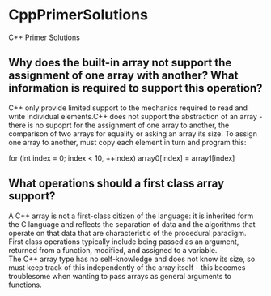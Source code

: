 # CppPrimerSolutions
C++ Primer Solutions

## Why does the built-in array not support the assignment of one array with another? What information is required to support this operation?<br>

C++ only provide limited support to the mechanics required to read and write individual elements.C++ does not support the abstraction of an array - there is no supoprt for the assignment of one array to another, the comparison of two arrays for equality or asking an array its size. To assign one array to another, must copy each element in turn and program this:<br>

for (int index = 0; index < 10, ++index)
  array0[index] = array1[index]

## What operations should a first class array support?
A C++ array is not a first-class citizen of the language: it is inherited form the C language and reflects the separation of data and the algorithms that operate on that data that are characteristic of the procedural paradigm. <br>
First class operations typically include being passed as an argument, returned from a function, modified, and assigned to a variable.<br>
The C++ array type has no self-knowledge and does not know its size, so must keep track of this independently of the array itself - this becomes troublesome when wanting to pass arrays as general arguments to functions.
